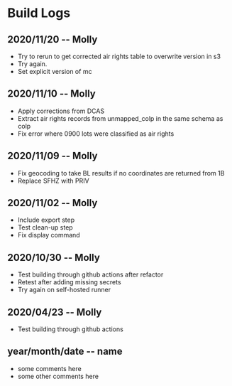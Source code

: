 # Build Logs

## 2020/11/20 -- Molly
+ Try to rerun to get corrected air rights table to overwrite version in s3
+ Try again. 
+ Set explicit version of mc

## 2020/11/10 -- Molly
+ Apply corrections from DCAS
+ Extract air rights records from unmapped_colp in the same schema as colp
+ Fix error where 0900 lots were classified as air rights

## 2020/11/09 -- Molly
+ Fix geocoding to take BL results if no coordinates are returned from 1B
+ Replace SFHZ with PRIV

## 2020/11/02 -- Molly
+ Include export step
+ Test clean-up step
+ Fix display command

## 2020/10/30 -- Molly
+ Test building through github actions after refactor
+ Retest after adding missing secrets
+ Try again on self-hosted runner

## 2020/04/23 -- Molly
+ Test building through github actions

## year/month/date -- name
+ some comments here
+ some other comments here

